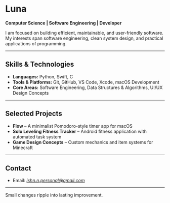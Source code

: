 # Luna
**Computer Science | Software Engineering | Developer**  

I am focused on building efficient, maintainable, and user-friendly software. My interests span software engineering, clean system design, and practical applications of programming.  

---

## Skills & Technologies  
- **Languages:** Python, Swift, C  
- **Tools & Platforms:** Git, GitHub, VS Code, Xcode, macOS Development  
- **Core Areas:** Software Engineering, Data Structures & Algorithms, UI/UX Design Concepts  

---

## Selected Projects  
- **Flow** – A minimalist Pomodoro-style timer app for macOS  
- **Solo Leveling Fitness Tracker** – Android fitness application with automated task system  
- **Game Design Concepts** – Custom mechanics and item systems for Minecraft  

---

## Contact  
- Email: *ishn.n.personal@gmail.com*  

---

Small changes ripple into lasting improvement.
